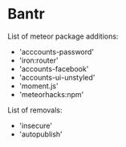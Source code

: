 # Bantr
List of meteor package additions:
 - 'acccounts-password'
 - 'iron:router'
 - 'accounts-facebook'
 - 'accounts-ui-unstyled'
 - 'moment.js'
 - 'meteorhacks:npm'

List of removals:
 - 'insecure'
 - 'autopublish'
